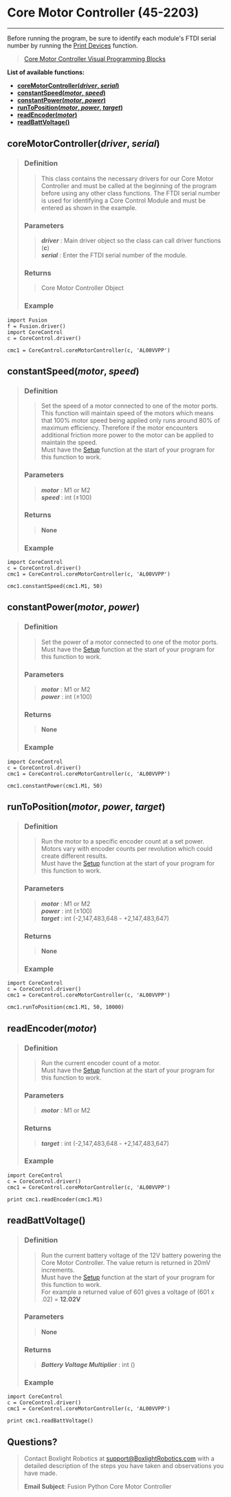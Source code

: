 # **Core Motor Controller (45-2203)**
-----
Before running the program, be sure to identify each module's FTDI serial number by running the [Print Devices](CoreControlDriver.md) function.

>[Core Motor Controller Visual Programming Blocks](Blk_Core_Motor_Controller.md)

**List of available functions:**  

* [**coreMotorController(*driver*, *serial*)**](Py_Core_Motor_Controller.md#coremotorcontrollerdriver-serial)
* [**constantSpeed(*motor*, *speed*)**](Py_Core_Motor_Controller.md#constantspeedmotor-speed)
* [**constantPower(*motor*, *power*)**](Py_Core_Motor_Controller.md#constantpowermotor-power)
* [**runToPosition(*motor*, *power*, *target*)**](Py_Core_Motor_Controller.md#runtopositionmotor-power-target)
* [**readEncoder(*motor*)**](Py_Core_Motor_Controller.md#readencodermotor)
* [**readBattVoltage()**](Py_Core_Motor_Controller.md#readbattvoltage)


## **coreMotorController(*driver*, *serial*)**
>### Definition
>>This class contains the necessary drivers for our Core Motor Controller and must be called at the beginning of the program before using any other class functions. The FTDI serial number is used for identifying a Core Control Module and must be entered as shown in the example.
>
>### Parameters
>>***driver*** : Main driver object so the class can call driver functions (**c**)  
>>***serial*** : Enter the FTDI serial number of the module. 
>
>### Returns
>>Core Motor Controller Object
>
>### Example
>>
    import Fusion
    f = Fusion.driver()
    import CoreControl
    c = CoreControl.driver()
>>
    cmc1 = CoreControl.coreMotorController(c, 'AL00VVPP')

## **constantSpeed(*motor*, *speed*)**
>### Definition
>>Set the speed of a motor connected to one of the motor ports. This function will maintain speed of the motors which means that 100% motor speed being applied only runs around 80% of maximum efficiency. Therefore if the motor encounters additional friction more power to the motor can be applied to maintain the speed.  
Must have the [Setup](Py_Core_Motor_Controller.md#coremotorcontrollerdriver-serial) function at the start of your program for this function to work.
>
>### Parameters
>>***motor*** : M1 or M2  
>>***speed*** : int (±100)
>
>### Returns
>>**None**
>
>### Example
>>
    import CoreControl
    c = CoreControl.driver()
    cmc1 = CoreControl.coreMotorController(c, 'AL00VVPP')
>>
    cmc1.constantSpeed(cmc1.M1, 50)
    
## **constantPower(*motor*, *power*)**
>### Definition
>>Set the power of a motor connected to one of the motor ports.  
Must have the [Setup](Py_Core_Motor_Controller.md#coremotorcontrollerdriver-serial) function at the start of your program for this function to work.
>
>### Parameters
>>***motor*** : M1 or M2  
>>***power*** : int (±100)
>
>### Returns
>>**None**
>
>### Example
>>
    import CoreControl
    c = CoreControl.driver()
    cmc1 = CoreControl.coreMotorController(c, 'AL00VVPP')
>>
    cmc1.constantPower(cmc1.M1, 50)
    
## **runToPosition(*motor*, *power*, *target*)**
>### Definition
>>Run the motor to a specific encoder count at a set power. Motors vary with encoder counts per revolution which could create different results.  
Must have the [Setup](Py_Core_Motor_Controller.md#coremotorcontrollerdriver-serial) function at the start of your program for this function to work.
>
>### Parameters
>>***motor*** : M1 or M2  
>>***power*** : int (±100)  
>>***target*** : int (-‭2,147,483,648 - +‭2,147,483,647‬)
>
>### Returns
>>**None**
>
>### Example
>>
    import CoreControl
    c = CoreControl.driver()
    cmc1 = CoreControl.coreMotorController(c, 'AL00VVPP')
>>
    cmc1.runToPosition(cmc1.M1, 50, 10000)
    
## **readEncoder(*motor*)**
>### Definition
>>Run the current encoder count of a motor.  
Must have the [Setup](Py_Core_Motor_Controller.md#coremotorcontrollerdriver-serial) function at the start of your program for this function to work.
>
>### Parameters
>>***motor*** : M1 or M2   
>
>### Returns
>>***target*** : int (-‭2,147,483,648 - +‭2,147,483,647‬)
>
>### Example
>>
    import CoreControl
    c = CoreControl.driver()
    cmc1 = CoreControl.coreMotorController(c, 'AL00VVPP')
>>
    print cmc1.readEncoder(cmc1.M1) 
    
## **readBattVoltage()**
>### Definition
>>Run the current battery voltage of the 12V battery powering the Core Motor Controller. The value return is returned in 20mV increments.  
Must have the [Setup](Py_Core_Motor_Controller.md#coremotorcontrollerdriver-serial) function at the start of your program for this function to work.  
>>For example a returned value of 601 gives a voltage of (601 x .02) = **12.02V**
>
>### Parameters
>>**None**   
>
>### Returns
>>***Battery Voltage Multiplier*** : int ()
>
>### Example
>>
    import CoreControl
    c = CoreControl.driver()
    cmc1 = CoreControl.coreMotorController(c, 'AL00VVPP')
>>
    print cmc1.readBattVoltage() 

    

## **Questions?**
>Contact Boxlight Robotics at [support@BoxlightRobotics.com](mailto:support@BoxlightRobotics.com) with a detailed description of the steps you have taken and observations you have made.
>
>**Email Subject**: Fusion Python Core Motor Controller